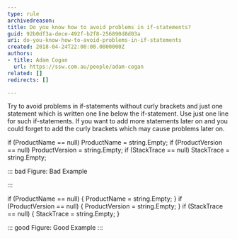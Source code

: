 ```yaml
---
type: rule
archivedreason: 
title: Do you know how to avoid problems in if-statements?
guid: 92b0df3a-dece-492f-b2f8-256890d8d03a
uri: do-you-know-how-to-avoid-problems-in-if-statements
created: 2018-04-24T22:00:00.0000000Z
authors:
- title: Adam Cogan
  url: https://ssw.com.au/people/adam-cogan
related: []
redirects: []

---
```


Try to avoid problems in if-statements without curly brackets and just one statement which is written one line below the if-statement. Use just one line for such if-statements. If you want to add more statements later on and you could forget to add the curly brackets which may cause problems later on.

<!--endintro-->

if (ProductName == null) ProductName = string.Empty; if (ProductVersion == null)
 ProductVersion = string.Empty; if (StackTrace == null) StackTrace = string.Empty;


::: bad
Figure: Bad Example

:::


if (ProductName == null) 
{ 
 ProductName = string.Empty; 
} 
if (ProductVersion == null)
{ 
 ProductVersion = string.Empty; 
} 
if (StackTrace == null) 
{ 
 StackTrace = string.Empty;
}


::: good
Figure: Good Example
:::
